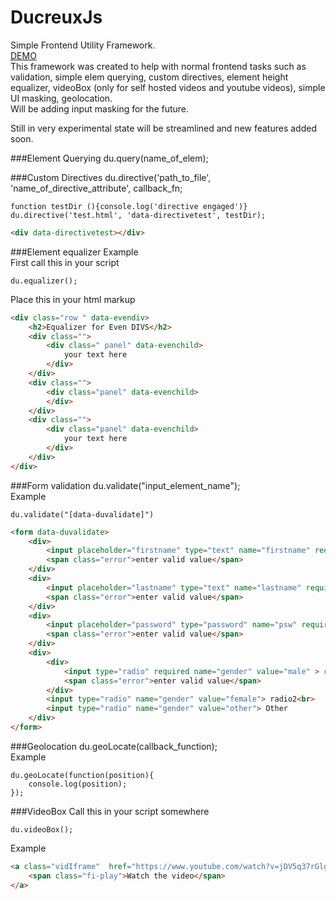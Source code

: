 # DucreuxJs
Simple Frontend Utility Framework.  
[DEMO](http://penheadcreative.com/ducreux/)  
This framework was created to help with normal frontend tasks such as validation, simple elem querying, custom directives, element height equalizer, videoBox (only for self hosted videos and youtube videos), simple UI masking, geolocation.  
Will be adding input masking for the future.

Still in very experimental state will be streamlined and new features added soon.

###Element Querying
du.query(name_of_elem);

###Custom Directives
du.directive('path_to_file', 'name_of_directive_attribute', callback_fn;
```
function testDir (){console.log('directive engaged')}  
du.directive('test.html', 'data-directivetest', testDir);  
```
```html
<div data-directivetest></div>
```

###Element equalizer
Example  
First call this in your script
```
du.equalizer();  
```
Place this in your html markup
```html
<div class="row " data-evendiv>
	<h2>Equalizer for Even DIVS</h2>
	<div class="">
		<div class=" panel" data-evenchild>
			your text here
		</div>
	</div>
	<div class="">
		<div class="panel" data-evenchild>
		</div>
	</div>
	<div class="">
		<div class="panel" data-evenchild>
			your text here
		</div>
	</div>
</div>
```


###Form validation
du.validate("input_element_name");  
Example  
```
du.validate("[data-duvalidate]")
```
```html
<form data-duvalidate>
	<div>
		<input placeholder="firstname" type="text" name="firstname" required>
		<span class="error">enter valid value</span>
	</div>
	<div>
		<input placeholder="lastname" type="text" name="lastname" required>
		<span class="error">enter valid value</span>
	</div>
	<div>
		<input placeholder="password" type="password" name="psw" required>
		<span class="error">enter valid value</span>
	</div>
	<div>
		<div>
			<input type="radio" required name="gender" value="male" > radio<br>
			<span class="error">enter valid value</span>
		</div>
		<input type="radio" name="gender" value="female"> radio2<br>
		<input type="radio" name="gender" value="other"> Other
	</div>
</form>
```
###Geolocation
du.geoLocate(callback_function);  
Example  
```
du.geoLocate(function(position){
	console.log(position);
});
```
###VideoBox
Call this in your script somewhere 
```
du.videoBox();  
```
Example 
```html
<a class="vidIframe"  href="https://www.youtube.com/watch?v=jDV5q37rGlg" >
	<span class="fi-play">Watch the video</span>
</a>
```

